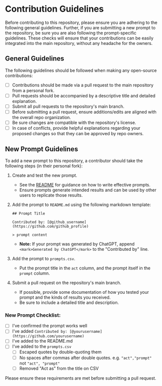 # Contribution Guidelines

Before contributing to this repository, please ensure you are adhering to the
following general guidelines. Further, if you are submitting a new prompt to the
repository, be sure you are also following the prompt-specific guidelines. These
checks will ensure that your contributions can be easily integrated into the
main repository, without any headache for the owners.

## General Guidelines

The following guidelines should be followed when making any open-source
contributions:

- [ ] Contributions should be made via a pull request to the main repository
      from a personal fork.
- [ ] Pull requests should be accompanied by a descriptive title and detailed
      explanation.
- [ ] Submit all pull requests to the repository's main branch.
- [ ] Before submitting a pull request, ensure additions/edits are aligned with
      the overall repo organization.
- [ ] Be sure changes are compatible with the repository's license.
- [ ] In case of conflicts, provide helpful explanations regarding your proposed
      changes so that they can be approved by repo owners.

## New Prompt Guidelines

To add a new prompt to this repository, a contributor should take the following
steps (in their personal fork):

1. Create and test the new prompt.
   - See the
     [README](https://github.com/f/awesome-chatgpt-prompts/blob/main/README.md)
     for guidance on how to write effective prompts.
   - Ensure prompts generate intended results and can be used by other users to
     replicate those results.
2. Add the prompt to `README.md` using the following markdown template:

   `## Prompt Title`

   `Contributed by: [@github_username](https://github.com/github_profile)`

   `> prompt content`

   - <b>Note:</b> If your prompt was generated by ChatGPT, append
     `<mark>Generated by ChatGPT</mark>` to the "Contributed by" line.
3. Add the prompt to `prompts.csv`.
   - Put the prompt title in the `act` column, and the prompt itself in the
     `prompt` column.
4. Submit a pull request on the repository's main branch.
   - If possible, provide some documentation of how you tested your prompt and
     the kinds of results you received.
   - Be sure to include a detailed title and description.

### New Prompt Checklist:

- [ ] I've confirmed the prompt works well
- [ ] I've added
      `Contributed by: [@yourusername](https://github.com/yourusername)`
- [ ] I've added to the README.md
- [ ] I've added to the `prompts.csv`
  - [ ] Escaped quotes by double-quoting them
  - [ ] No spaces after commas after double quotes. e.g. `"act","prompt"` not
        `"act", "prompt"`
  - [ ] Removed "Act as" from the title on CSV

Please ensure these requirements are met before submitting a pull request.
